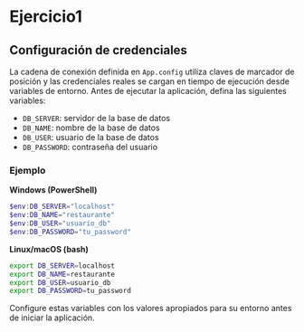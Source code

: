 # Ejercicio1

## Configuración de credenciales

La cadena de conexión definida en `App.config` utiliza claves de marcador de posición y las credenciales reales se cargan en tiempo de ejecución desde variables de entorno. Antes de ejecutar la aplicación, defina las siguientes variables:

- `DB_SERVER`: servidor de la base de datos
- `DB_NAME`: nombre de la base de datos
- `DB_USER`: usuario de la base de datos
- `DB_PASSWORD`: contraseña del usuario

### Ejemplo

**Windows (PowerShell)**

```powershell
$env:DB_SERVER="localhost"
$env:DB_NAME="restaurante"
$env:DB_USER="usuario_db"
$env:DB_PASSWORD="tu_password"
```

**Linux/macOS (bash)**

```bash
export DB_SERVER=localhost
export DB_NAME=restaurante
export DB_USER=usuario_db
export DB_PASSWORD=tu_password
```

Configure estas variables con los valores apropiados para su entorno antes de iniciar la aplicación.